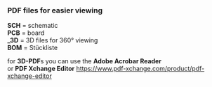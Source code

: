 ### PDF files for easier viewing

**SCH** = schematic  
**PCB** = board  
**_3D** = 3D files for 360° viewing  
**BOM** = Stückliste

for **3D-PDF**s you can use the **Adobe Acrobar Reader**  
or **PDF Xchange Editor** https://www.pdf-xchange.com/product/pdf-xchange-editor
